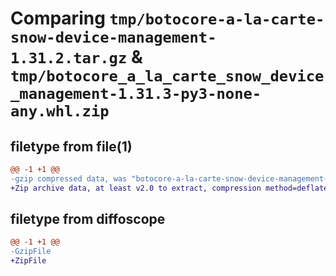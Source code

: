 # Comparing `tmp/botocore-a-la-carte-snow-device-management-1.31.2.tar.gz` & `tmp/botocore_a_la_carte_snow_device_management-1.31.3-py3-none-any.whl.zip`

## filetype from file(1)

```diff
@@ -1 +1 @@
-gzip compressed data, was "botocore-a-la-carte-snow-device-management-1.31.2.tar", last modified: Wed Jul 12 01:44:54 2023, max compression
+Zip archive data, at least v2.0 to extract, compression method=deflate
```

## filetype from diffoscope

```diff
@@ -1 +1 @@
-GzipFile
+ZipFile
```

